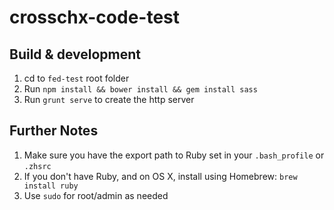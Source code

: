 # crosschx-code-test

## Build & development

1. cd to `fed-test` root folder
2. Run `npm install && bower install && gem install sass`
3. Run `grunt serve` to create the http server

## Further Notes

1. Make sure you have the export path to Ruby set in your `.bash_profile` or `.zhsrc`
2. If you don't have Ruby, and on OS X, install using Homebrew: `brew install ruby`
3. Use `sudo` for root/admin as needed